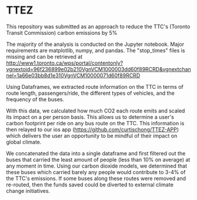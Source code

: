 # TTEZ
This repository was submitted as an approach to reduce the TTC's (Toronto Transit Commission) carbon emissions by 5%

The majority of the analysis is conducted on the Jupyter notebook. Major requirements are matplotlib, numpy, and pandas.
The "stop_times" files is missing and can be retrieved at http://www1.toronto.ca/wps/portal/contentonly?vgnextoid=96f236899e02b210VgnVCM1000003dd60f89RCRD&vgnextchannel=1a66e03bb8d1e310VgnVCM10000071d60f89RCRD

Using Dataframes, we extracted route information on the TTC in terms of route length, passengers/ride, the different types of vehicles, and the frequency of the buses.

With this data, we calculated how much CO2 each route emits and scaled its impact on a per person basis. This allows us to determine a user's carbon footprint per ride on any bus route on the TTC. This information is then relayed to our ios app (https://github.com/curtischong/TTEZ-APP) which delivers the user an opportunity to be mindful of their impact on global climate.


We concatenated the data into a single dataframe and first filtered out the buses that carried the least amount of people (less than 10% on average) at any moment in time. Using our carbon dioxide models, we determined that these buses which carried barely any people would contribute to 3-4% of the TTC's emissions. If some buses along these routes were removed and re-routed, then the funds saved could be diverted to external climate change initiatives.
